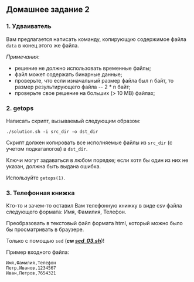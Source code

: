 ## Домашнее задание 2

### 1. Удваиватель

Вам предлагается написать команду, копирующую содержимое файла `data` в конец
этого же файла.

_Примечания_:
 * решение не должно использовать временные файлы;
 * файл может содержать бинарные данные;
 * проверьте, что если изначальный размер файла был n байт, то размер результирующего файла -- 2 * n байт;
 * проверьте свое решение на больших (> 10 MB) файлах;

### 2. getops

Написать скрипт, вызываемый следующим образом:

    ./solution.sh -i src_dir -o dst_dir

Скрипт должен копировать все исполняемые файлы из `src_dir` (с учетом 
подкаталогов) в `dst_dir`.

Ключи могут задаваться в любом порядке; если хотя бы один из них не указан, должна быть выдана ошибка.

Используйте `getops(1)`.

### 3. Телефонная книжка

Кто-то и зачем-то оставил Вам телефонную книжку в виде csv файла следующего
формата: Имя, Фамилия, Телефон.

Преобразовать в текстовый файл формата html, который можно было бы
просматривать в браузере.

Только с помощью `sed` (**_см [sed_03.sh](./src/sed_03.sh)_**)!

Пример входного файла:

    Имя,Фамилия,Телефон
    Петр,Иванов,1234567
    Иван,Петров,7654321